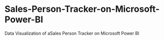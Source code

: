 # Sales-Person-Tracker-on-Microsoft-Power-BI
Data Visualization of aSales Person Tracker on Microsoft Power BI
